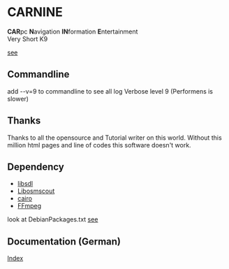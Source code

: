 # CARNINE

**CAR**pc **N**avigation **IN**formation **E**ntertainment  
Very Short K9

[see](https://www.carnine.de)

## Commandline

add --v=9 to commandline to see all log Verbose level 9 (Performens is slower)

## Thanks

Thanks to all the opensource and Tutorial writer on this world.
Without this million html pages and line of codes this software doesn't work.

## Dependency

+ [libsdl](https://www.libsdl.org/)
+ [Libosmscout](http://libosmscout.sourceforge.net/)
+ [cairo](https://cairographics.org/)
+ [FFmpeg](http://ffmpeg.org/)

look at DebianPackages.txt
[see](https://www.carnine.de/depends.html)

## Documentation (German)

[Index](documents/index.md)

